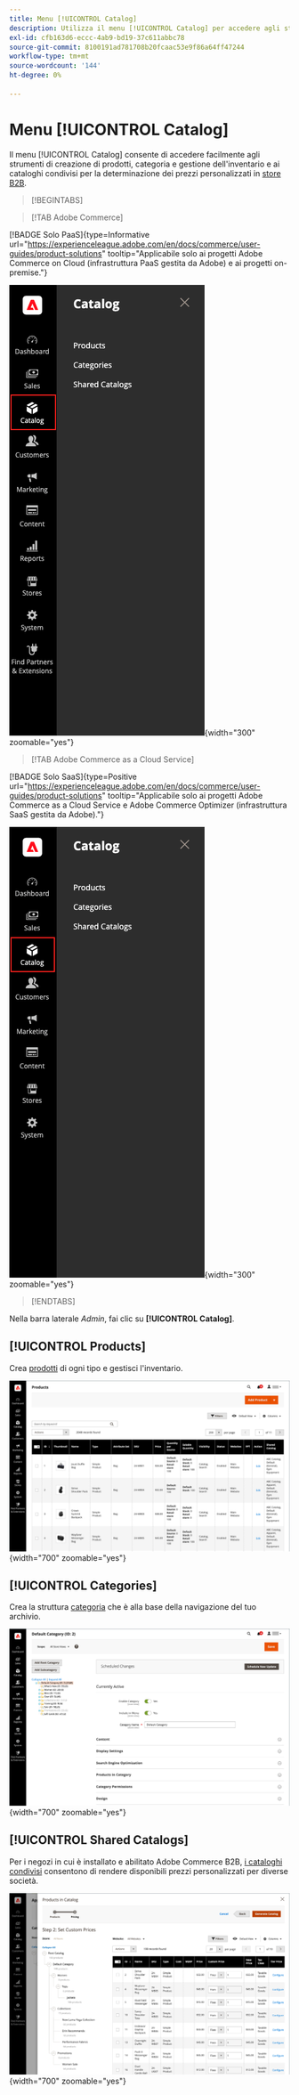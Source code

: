 ```yaml
---
title: Menu [!UICONTROL Catalog]
description: Utilizza il menu [!UICONTROL Catalog] per accedere agli strumenti di creazione prodotti, categoria e gestione inventari.
exl-id: cfb163d6-eccc-4ab9-bd19-37c611abbc78
source-git-commit: 8100191ad781708b20fcaac53e9f86a64ff47244
workflow-type: tm+mt
source-wordcount: '144'
ht-degree: 0%

---
```


# Menu [!UICONTROL Catalog]

Il menu [!UICONTROL Catalog] consente di accedere facilmente agli strumenti di creazione di prodotti, categoria e gestione dell&#39;inventario e ai cataloghi condivisi per la determinazione dei prezzi personalizzati in [store B2B](https://experienceleague.adobe.com/docs/commerce-admin/b2b/introduction.html).

>[!BEGINTABS]

>[!TAB Adobe Commerce]

[!BADGE Solo PaaS]{type=Informative url="https://experienceleague.adobe.com/en/docs/commerce/user-guides/product-solutions" tooltip="Applicabile solo ai progetti Adobe Commerce on Cloud (infrastruttura PaaS gestita da Adobe) e ai progetti on-premise."}

![Menu Catalogo](./assets/admin-menu-catalog.png){width="300" zoomable="yes"}

>[!TAB Adobe Commerce as a Cloud Service]

[!BADGE Solo SaaS]{type=Positive url="https://experienceleague.adobe.com/en/docs/commerce/user-guides/product-solutions" tooltip="Applicabile solo ai progetti Adobe Commerce as a Cloud Service e Adobe Commerce Optimizer (infrastruttura SaaS gestita da Adobe)."}

![Menu Catalogo](./assets/admin-menu-catalog-accs.png){width="300" zoomable="yes"}

>[!ENDTABS]

Nella barra laterale _Admin_, fai clic su **[!UICONTROL Catalog]**.

## [!UICONTROL Products]

Crea [prodotti](products-list.md) di ogni tipo e gestisci l&#39;inventario.

![Griglia prodotti](./assets/products-grid.png){width="700" zoomable="yes"}

## [!UICONTROL Categories]

Crea la struttura [categoria](categories.md) che è alla base della navigazione del tuo archivio.

![Area di lavoro categoria](./assets/category-workspace.png){width="700" zoomable="yes"}

## [!UICONTROL Shared Catalogs]

Per i negozi in cui è installato e abilitato Adobe Commerce B2B, [i cataloghi condivisi](https://experienceleague.adobe.com/docs/commerce-admin/b2b/shared-catalogs/catalog-shared.html) consentono di rendere disponibili prezzi personalizzati per diverse società.

![Prodotti del catalogo condiviso](./assets/shared-catalog-setup.png){width="700" zoomable="yes"}
